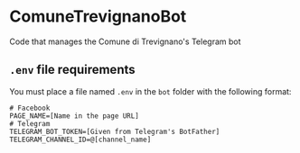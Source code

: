 # ComuneTrevignanoBot

Code that manages the Comune di Trevignano's Telegram bot

## `.env` file requirements

You must place a file named `.env` in the `bot` folder with the following format:

```env
# Facebook
PAGE_NAME=[Name in the page URL]
# Telegram
TELEGRAM_BOT_TOKEN=[Given from Telegram's BotFather]
TELEGRAM_CHANNEL_ID=@[channel_name]
```
